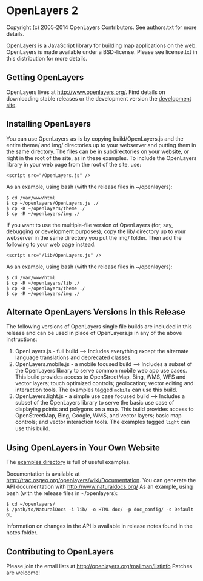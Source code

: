 # OpenLayers 2

Copyright (c) 2005-2014 OpenLayers Contributors. See authors.txt for
more details.

OpenLayers is a JavaScript library for building map applications
on the web. OpenLayers is made available under a BSD-license.
Please see license.txt in this distribution for more details.

## Getting OpenLayers

OpenLayers lives at http://www.openlayers.org/.  Find details on downloading stable releases or the development version the [development site](http://trac.osgeo.org/openlayers/wiki/HowToDownload).

## Installing OpenLayers

You can use OpenLayers as-is by copying build/OpenLayers.js and the
entire theme/ and img/ directories up to your webserver and putting them 
in the same directory. The files can be in subdirectories on your website, 
or right in the root of the site, as in these examples. 
To include the OpenLayers library in your web page from the root of the site, use:

    <script src="/OpenLayers.js" />

As an example, using bash (with the release files in ~/openlayers):

    $ cd /var/www/html
    $ cp ~/openlayers/OpenLayers.js ./
    $ cp -R ~/openlayers/theme ./
    $ cp -R ~/openlayers/img ./

If you want to use the multiple-file version of OpenLayers (for, say,
debugging or development purposes), copy the lib/ directory up to your
webserver in the same directory you put the img/ folder. Then add
the following to your web page instead:

    <script src="/lib/OpenLayers.js" />

As an example, using bash (with the release files in ~/openlayers):

    $ cd /var/www/html
    $ cp -R ~/openlayers/lib ./
    $ cp -R ~/openlayers/theme ./
    $ cp -R ~/openlayers/img ./

## Alternate OpenLayers Versions in this Release

The following versions of OpenLayers single file builds are included in this release 
and can be used in place of OpenLayers.js in any of the above instructions:

1. OpenLayers.js - full build --> Includes everything except the alternate language
    translations and deprecated classes.
2. OpenLayers.mobile.js - a mobile focused build --> Includes a subset of the OpenLayers 
    library to serve common mobile web app use cases. This build provides access to 
    OpenStreetMap, Bing, WMS, WFS and vector layers; touch optimized controls; geolocation;
    vector editing and interaction tools. The examples tagged ``mobile`` can use this build.
3. OpenLayers.light.js - a simple use case focused build --> Includes a subset of the
    OpenLayers library to serve the basic use case of displaying points and polygons
    on a map. This build provides access to OpenStreetMap, Bing, Google, WMS, and 
    vector layers; basic map controls; and vector interaction tools. The examples
    tagged ``light`` can use this build.
    
## Using OpenLayers in Your Own Website

The [examples directory](http://openlayers.org/dev/examples/) is full of useful examples.

Documentation is available at http://trac.osgeo.org/openlayers/wiki/Documentation.
You can generate the API documentation with http://www.naturaldocs.org/
As an example, using bash (with the release files in ~/openlayers):

    $ cd ~/openlayers/
    $ /path/to/NaturalDocs -i lib/ -o HTML doc/ -p doc_config/ -s Default OL

Information on changes in the API is available in release notes found in the notes folder.

## Contributing to OpenLayers

Please join the email lists at http://openlayers.org/mailman/listinfo
Patches are welcome!

